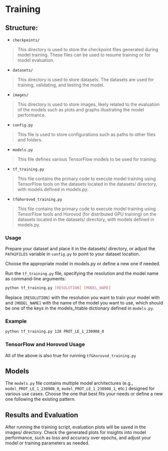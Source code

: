 # Training

## Structure:
+ `checkpoints/`

> This directory is used to store the checkpoint files generated during model training. These files can be used to resume training or for model evaluation.
+ `datasets/`

> This directory is used to store datasets. The datasets are used for training, validating, and testing the model.
+ `images/`

> This directory is used to store images, likely related to the evaluation of the models such as plots and graphs illustrating the model performance.
+ `config.py`

> This file is used to store configurations such as paths to other files and folders.
+ `models.py`

> This file defines various TensorFlow models to be used for training.
+ `tf_training.py`

> This file contains the primary code to execute model training using TensorFlow tools on the datasets located in the datasets/ directory, with models defined in models.py.

+ `tf&horovod_training.py`

> This file contains the primary code to execute model training using TensorFlow tools and Horovod (for distributed GPU training) on the datasets located in the datasets/ directory, with models defined in models.py.

### Usage

Prepare your dataset and place it in the datasets/ directory, or adjust the `PATH2FILES` variable in `config.py` to point to your dataset location.

Choose the appropriate model in models.py or define a new one if needed.

Run the `tf_training.py` file, specifying the resolution and the model name as command-line arguments:

```bash
python tf_training.py [RESOLUTION] [MODEL_NAME]
```

Replace `[RESOLUTION]` with the resolution you want to train your model with and `[MODEL_NAME]` with the name of the model you want to use, which should be one of the keys in the models_htable dictionary defined in `models.py`.

### Example
```bash
python tf_training.py 128 PROT_LE_1_230908_0
```

### TensorFlow and Horovod Usage
All of the above is also true for running `tf&horovod_training.py` 

## Models
The `models.py` file contains multiple model architectures (e.g., `model_PROT_LE_1_230908_0`, `model_PROT_LE_1_230908_1`, etc.) designed for various use cases. Choose the one that best fits your needs or define a new one following the existing pattern.

## Results and Evaluation
After running the training script, evaluation plots will be saved in the images/ directory. Check the generated plots for insights into model performance, such as loss and accuracy over epochs, and adjust your model or training parameters as needed.
